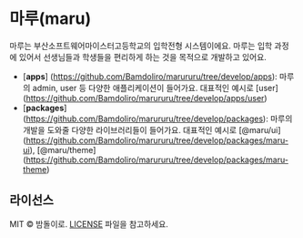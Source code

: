 # 마루(maru)

마루는 부산소프트웨어마이스터고등학교의 입학전형 시스템이에요. 마루는 입학 과정에 있어서 선생님들과 학생들을 편리하게 하는 것을 목적으로 개발하고 있어요.

-   [**apps**] (https://github.com/Bamdoliro/marururu/tree/develop/apps): 마루의 admin, user 등 다양한 애플리케이션이 들어가요. 대표적인 예시로 [user] (https://github.com/Bamdoliro/marururu/tree/develop/apps/user)
-   [**packages**] (https://github.com/Bamdoliro/marururu/tree/develop/packages): 마루의 개발을 도와줄 다양한 라이브러리들이 들어가요. 대표적인 예시로 [@maru/ui] (https://github.com/Bamdoliro/marururu/tree/develop/packages/maru-ui), [@maru/theme] (https://github.com/Bamdoliro/marururu/tree/develop/packages/maru-theme)

## 라이선스

MIT © 밤돌이로. [LICENSE](./LICENSE) 파일을 참고하세요.
